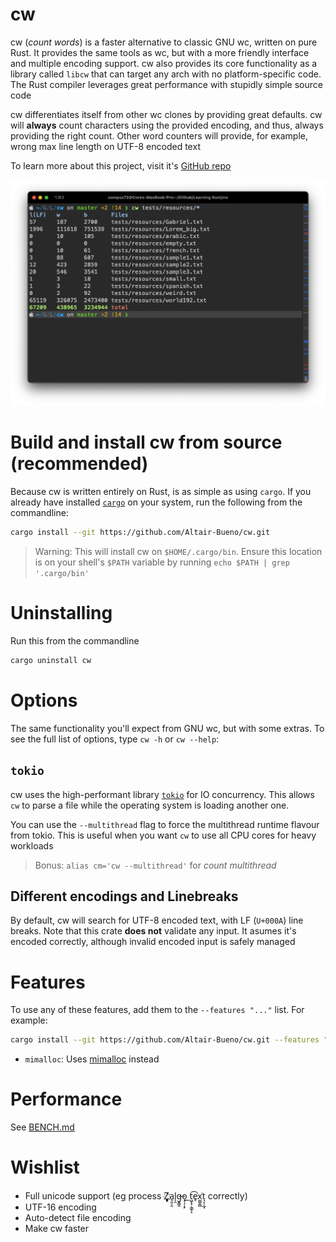 # cw
<!-- cargo-sync-readme start -->

cw (*count words*) is a faster alternative to classic GNU wc, written on pure
Rust. It provides the same tools as wc, but with a more friendly interface
and multiple encoding support. cw also provides its core
functionality as a library called `libcw` that can target any arch with no
platform-specific code. The Rust compiler leverages great performance with
stupidly simple source code

cw differentiates itself from other wc clones by providing great defaults. cw
will **always** count characters using the provided encoding, and thus, always
providing the right count. Other word counters will provide, for example, wrong
max line length on UTF-8 encoded text

To learn more about this project, visit it's [GitHub repo](https://github.com/Altair-Bueno/cw)


<!-- cargo-sync-readme end -->

![img.png](.github/readme/img.png)

# Build and install cw from source (recommended)

Because cw is written entirely on Rust, is as simple as using `cargo`. If you
already have
installed [`cargo`](https://doc.rust-lang.org/cargo/getting-started/installation.html)
on your system, run the following from the commandline:

```bash
cargo install --git https://github.com/Altair-Bueno/cw.git
```

> Warning: This will install cw on `$HOME/.cargo/bin`. Ensure this location is
> on your shell's `$PATH` variable by running `echo $PATH | grep '.cargo/bin'`

# Uninstalling

Run this from the commandline

```bash
cargo uninstall cw
```

# Options

The same functionality you'll expect from GNU wc, but with some extras. To see
the full list of options, type `cw -h` or `cw --help`:

## `tokio`
cw uses the high-performant library [`tokio`](https://tokio.rs/) for IO
concurrency. This allows `cw` to parse a file while the operating system is 
loading another one.

You can use the `--multithread` flag to force the multithread runtime flavour 
from tokio. This is useful when you want `cw` to use all CPU cores for heavy 
workloads

> Bonus: `alias cm='cw --multithread'` for *count multithread*

## Different encodings and Linebreaks

By default, cw will search for UTF-8 encoded text, with LF (`U+000A`) line
breaks. Note that this crate **does not** validate any input. It asumes it's
encoded correctly, although invalid encoded input is safely managed

# Features

To use any of these features, add them to the `--features "..."` list. For 
example:

```bash
cargo install --git https://github.com/Altair-Bueno/cw.git --features "mimalloc"
```

- `mimalloc`: Uses [mimalloc](https://github.com/microsoft/mimalloc) instead

# Performance

See [BENCH.md](BENCH.md)

# Wishlist

- Full unicode support (eg process Z҉͈͓͈͎a̘͈̠̭l̨̯g̶̬͇̭o̝̹̗͎̙
  ͟t͖̙̟̹͇̥̝͡e̥͘x͚̺̭̻͘t͉͔̩̲̘ correctly)
- UTF-16 encoding
- Auto-detect file encoding
- Make cw faster